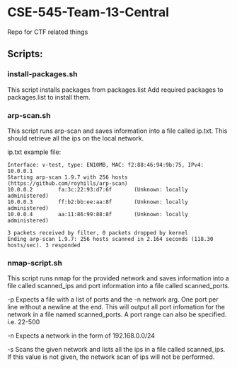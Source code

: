 # CSE-545-Team-13-Central
Repo for CTF related things

## Scripts:

### install-packages.sh
This script installs packages from packages.list Add required packages to packages.list to install them.

### arp-scan.sh
This script runs arp-scan and saves information into a file called ip.txt. This should retrieve all the ips on the local network.

  ip.txt example file:
  
    Interface: v-test, type: EN10MB, MAC: f2:88:46:94:9b:75, IPv4: 10.0.0.1
    Starting arp-scan 1.9.7 with 256 hosts (https://github.com/royhills/arp-scan)
    10.0.0.2        fa:3c:22:93:d7:6f       (Unknown: locally administered)
    10.0.0.3        ff:b2:bb:ee:aa:8f       (Unknown: locally administered)
    10.0.0.4        aa:11:86:99:88:8f       (Unknown: locally administered)

    3 packets received by filter, 0 packets dropped by kernel
    Ending arp-scan 1.9.7: 256 hosts scanned in 2.164 seconds (118.30 hosts/sec). 3 responded

### nmap-script.sh
This script runs nmap for the provided network and saves information into a file called scanned_ips and port information into a file called scanned_ports. 

  -p Expects a file with a list of ports and the -n network arg. One port per line without a newline at the end. This will output all port infomation for the network in a file named scanned_ports. A port range can also be specified. i.e. 22-500

  -n Expects a network in the form of 192.168.0.0\/24
  
  -s Scans the given network and lists all the ips in a file called scanned_ips. If this value is not given, the network scan of ips will not be performed.

